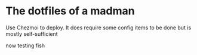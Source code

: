 # The dotfiles of a madman

Use Chezmoi to deploy.
It does require some config items to be done but is mostly self-sufficient


now testing fish
